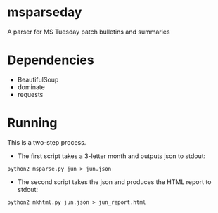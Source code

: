 # msparseday
A parser for MS Tuesday patch bulletins and summaries

# Dependencies
 * BeautifulSoup
 * dominate
 * requests

# Running
This is a two-step process.

 * The first script takes a 3-letter month and outputs json to stdout:
```
python2 msparse.py jun > jun.json
```
 * The second script takes the json and produces the HTML report to stdout:
```
python2 mkhtml.py jun.json > jun_report.html
```

